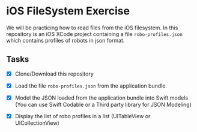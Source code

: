 # iOS FileSystem Exercise

We will be practicing how to read files from the iOS filesystem. In this repository is an iOS XCode project containing a file ```robo-profiles.json``` which contains profiles of robots in json format.

## Tasks

- [x] Clone/Download this repository

- [x] Load the file ```robo-profiles.json``` from the application bundle.

- [x] Model the JSON loaded from the application bundle into Swift models (You can use Swift Codable or a Third party library for JSON Modeling)

- [x] Display the list of robo profiles in a list (UITableView or UICollectionView)
